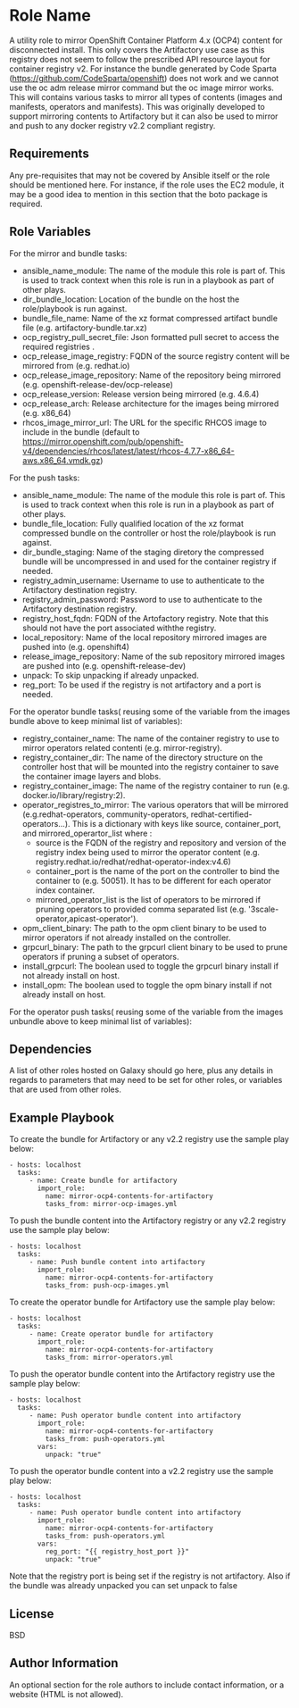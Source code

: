 Role Name
=========

A utility role to mirror OpenShift Container Platform 4.x (OCP4) content for disconnected install.
This only covers the Artifactory use case as this registry does not seem to follow the prescribed API resource layout for container registry v2. 
For instance the bundle generated by Code Sparta  (https://github.com/CodeSparta/openshift) does not work and we cannot use the oc adm release mirror command but the oc image mirror works.  
This will contains various tasks to mirror all types of contents (images and manifests, operators and manifests). 
This was originally developed to support mirroring contents to Artifactory but it can also be used to mirror and push to any docker registry v2.2 compliant registry.

Requirements
------------

Any pre-requisites that may not be covered by Ansible itself or the role should be mentioned here. For instance, if the role uses the EC2 module, it may be a good idea to mention in this section that the boto package is required.

Role Variables
--------------

For the mirror and bundle tasks:
- ansible_name_module: The name of the module this role is part of. This is used to track context when this role is run in a playbook as part of other plays.
- dir_bundle_location: Location of the bundle on the host the role/playbook is run against.
- bundle_file_name: Name of the xz format compressed artifact bundle file (e.g. artifactory-bundle.tar.xz)
- ocp_registry_pull_secret_file: Json formatted pull secret to access the required registries .
- ocp_release_image_registry: FQDN of the source registry content will be mirrored from (e.g. redhat.io)
- ocp_release_image_repository: Name of the repository being mirrored (e.g. openshift-release-dev/ocp-release)
- ocp_release_version: Release version being mirrored (e.g. 4.6.4)
- ocp_release_arch: Release architecture for the images being mirrored (e.g. x86_64)
- rhcos_image_mirror_url: The URL for the specific RHCOS image to include in the bundle (default to https://mirror.openshift.com/pub/openshift-v4/dependencies/rhcos/latest/latest/rhcos-4.7.7-x86_64-aws.x86_64.vmdk.gz)

For the push tasks:
- ansible_name_module: The name of the module this role is part of. This is used to track context when this role is run in a playbook as part of other plays.
- bundle_file_location: Fully qualified location of the xz format compressed bundle on the controller or host the role/playbook is run against.
- dir_bundle_staging: Name of the staging diretory the compressed bundle will be uncompressed in and used for the container registry if needed.
- registry_admin_username: Username to use to authenticate to the Artifactory destination registry.
- registry_admin_password: Password to use to authenticate to the Artifactory destination registry.
- registry_host_fqdn: FQDN of the Artofactory registry. Note that this should not have the port associated withthe registry.
- local_repository: Name of the local repository mirrored images are pushed into (e.g. openshift4)
- release_image_repository: Name of the sub repository mirrored images are pushed into (e.g. openshift-release-dev)
- unpack: To skip unpacking if already unpacked.
- reg_port: To be used if the registry is not artifactory and a port is needed.

For the operator bundle tasks( reusing some of the variable from the images bundle above to keep minimal list of variables):
- registry_container_name: The name of the container registry to use to mirror operators related contenti (e.g. mirror-registry).
- registry_container_dir: The name of the directory structure on the controller host that will be mounted into the registry container to save the container image layers and blobs.
- registry_container_image: The name of the registry container to run (e.g. docker.io/library/registry:2).
- operator_registres_to_mirror: The various operators that will be mirrored (e.g.redhat-operators, community-operators, redhat-certified-operators...). This is a dictionary with keys like source, container_port, and mirrored_operartor_list where :
  - source is the FQDN of the registry and repository and version of the registry index being used to mirror the operator content (e.g. registry.redhat.io/redhat/redhat-operator-index:v4.6)
  - container_port is the name of the port on the controller to bind the container to (e.g. 50051). It has to be different for each operator index container.
  - mirrored_operator_list is the list of operators to be mirrored if pruning operators to provided comma separated list (e.g. '3scale-operator,apicast-operator').
- opm_client_binary: The path to the opm client binary to be used to mirror operators if not already installed on the controller. 
- grpcurl_binary: The path to the grpcurl client binary to be used to prune operators if pruning a subset of operators. 
- install_grpcurl: The boolean used to toggle the grpcurl binary install if not already install on host.
- install_opm: The boolean used to toggle the opm binary install if not already install on host.

For the operator push tasks( reusing some of the variable from the images unbundle above to keep minimal list of variables):


Dependencies
------------

A list of other roles hosted on Galaxy should go here, plus any details in regards to parameters that may need to be set for other roles, or variables that are used from other roles.

Example Playbook
----------------
To create the bundle for Artifactory or any v2.2 registry use the sample play below:

    - hosts: localhost
      tasks:
         - name: Create bundle for artifactory
           import_role:
             name: mirror-ocp4-contents-for-artifactory
             tasks_from: mirror-ocp-images.yml
             
To push the bundle content into the Artifactory registry or any v2.2 registry use the sample play below:

    - hosts: localhost
      tasks:
         - name: Push bundle content into artifactory
           import_role:
             name: mirror-ocp4-contents-for-artifactory
             tasks_from: push-ocp-images.yml
             
To create the operator bundle for Artifactory use the sample play below:

    - hosts: localhost
      tasks:
         - name: Create operator bundle for artifactory
           import_role:
             name: mirror-ocp4-contents-for-artifactory
             tasks_from: mirror-operators.yml
             
To push the operator bundle content into the Artifactory registry use the sample play below:

    - hosts: localhost
      tasks:
         - name: Push operator bundle content into artifactory
           import_role:
             name: mirror-ocp4-contents-for-artifactory
             tasks_from: push-operators.yml
           vars:
             unpack: "true"
             
To push the operator bundle content into a v2.2 registry use the sample play below:

    - hosts: localhost
      tasks:
         - name: Push operator bundle content into artifactory
           import_role:
             name: mirror-ocp4-contents-for-artifactory
             tasks_from: push-operators.yml
           vars:
             reg_port: "{{ registry_host_port }}"
             unpack: "true"

Note that the registry port is being set if the registry is not artifactory.
Also if the bundle was already unpacked you can set unpack to false

License
-------

BSD

Author Information
------------------

An optional section for the role authors to include contact information, or a website (HTML is not allowed).
